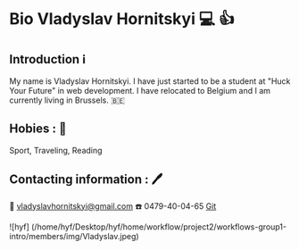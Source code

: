 # Bio Vladyslav Hornitskyi 💻 👍

## Introduction ℹ️

My name is Vladyslav Hornitskyi. I have just started to be a student at "Huck
Your Future" in web development. I have relocated to Belgium and I am currently
living in Brussels. 🇧🇪

## Hobies : 🧭

Sport, Traveling, Reading

## Contacting information : 🖊️

📧 vladyslavhornitskyi@gmail.com ☎️ 0479-40-04-65
[Git](https://github.com/VladyslavHornitskyi)

![hyf]
(/home/hyf/Desktop/hyf/home/workflow/project2/workflows-group1-intro/members/img/Vladyslav.jpeg)
